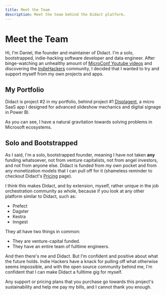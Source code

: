 ```yaml
---
title: Meet the Team
description: Meet the team behind the Didact platform.
---
```


# Meet the Team

Hi, I'm Daniel, the founder and maintainer of Didact. I'm a solo, bootstrapped, indie-hacking software developer and data engineer. After binge-watching an unhealthy amount of [MicroConf Youtube videos](https://www.youtube.com/@MicroConf) and discovering the [IndieHackers](https://www.indiehackers.com/) community, I decided that I wanted to try and support myself from my own projects and apps.

## My Portfolio

Didact is project #2 in my portfolio, behind project #1 [Displagent](https://www.displagent.io), a micro SaaS app I designed for advanced slideshow mechanics and digital signage in Power BI.

As you can see, I have a natural gravitation towards solving problems in Microsoft ecosystems.

## Solo and Bootstrapped

As I said, I'm a solo, bootstrapped founder, meaning I have not taken **any** funding whatsoever, not from venture capitalists, not from angel investors, and not from anyone else. Didact is funded from my own pocket and from any monetization models that I can pull off for it (shameless reminder to checkout Didact's [Pricing](https://www.didact.dev/pricing) page).

I think this makes Didact, and by extension, myself, rather unique in the job orchestration community as whole, because if you look at any other platform similar to Didact, such as:

* Prefect
* Dagster
* Kestra
* Inngest

They all have two things in common:

* They are venture-capital funded.
* They have an entire team of fulltime engineers.

And then there's me and Didact. But I'm confident and positive about what the future holds. Indie Hackers have a knack for pulling off what otherwise seems impossible, and with the open source community behind me, I'm confident that I can make Didact a fulltime gig for myself.

Any support or pricing plans that you purchase go towards this project's sustainability and help me pay my bills, and I cannot thank you enough.